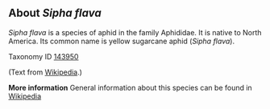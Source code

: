 **About *Sipha flava***
-------------------------
*Sipha flava* is a species of aphid in the family Aphididae. It is 
native to North America. Its common name is yellow sugarcane aphid 
(*Sipha flava*).

Taxonomy ID [143950](https://www.uniprot.org/taxonomy/143950)

(Text from [Wikipedia](https://en.wikipedia.org/).)

**More information**
General information about this species can be found in [Wikipedia](https://en.wikipedia.org/wiki/Sipha_flava)
